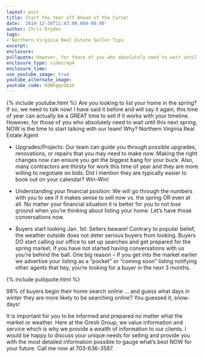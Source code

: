 ```yaml
---
layout: post
title: Start the Year off Ahead of the Curve!
date: '2014-12-30T11:43:00.004-08:00'
author: Chris Dryden
tags:
- Northern Virginia Real Estate Seller Tips
excerpt:
enclosure:
pullquote: However, for those of you who absolutely need to wait until this next spring, NOW is the time to start talking with our team!
enclosure_type: video/mp4
enclosure_time:
use_youtube_image: true
youtube_alternate_image:
youtube_code: KQNFggcO8zk
---
```

{% include youtube.html %}
Are you looking to list your home in the spring? If so, we need to talk now! I have said it before and will say it again, this time of year can actually be a GREAT time to sell if it works with your timeline. However, for those of you who absolutely need to wait until this next spring, NOW is the time to start talking with our team!
Why?
Northern Virginia Real Estate Agent

- Upgrades/Projects:  Our team can guide you through possible upgrades, renovations, or repairs that you may need to make now. Making the right changes now can ensure you get the biggest bang for your buck. Also, many contractors are thirsty for work this time of year and they are more willing to negotiate on bids. Did I mention they are typically easier to book out on your calendar? Win-Win!

- Understanding your financial position:  We will go through the numbers with you to see if it makes sense to sell now vs. the spring OR even at all. No matter your financial situation it is better for you to not lose ground when you’re thinking about listing your home. Let’s have those conversations now.

- Buyers start looking Jan. 1st:  Sellers beware! Contrary to popular belief, the weather outside does not deter serious buyers from looking. Buyers DO start calling our office to set up searches and get prepared for the spring market, if you have not started having conversations with us you’re behind the ball. One big reason – If you get into the market earlier we advertise your listing as a “pocket” or “coming soon” listing notifying other agents that hey, you’re looking for a buyer in the next 3 months.

{% include pullquote.html %}

98% of buyers begin their home search online … and guess what days in winter they are more likely to be searching online? You guessed it, snow-days!

It is important for you to be informed and prepared no matter what the market or weather. Here at the Gresh Group, we value information and service which is why we provide a wealth of information to our clients. I would be happy to discuss your unique needs for selling and provide you with the most detailed information possible to gauge what’s best NOW for your future. Call me now at 703-636-3587.
